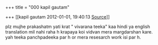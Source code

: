 +++
title = "000 kapil gautam"

+++
[[kapil gautam	2012-01-01, 19:40:13 [Source](https://groups.google.com/g/bvparishat/c/ObpqVsQkS1Q)]]



plz mujhe prakashatm yati krat " vivarana teeka" kaa hindi ya english  
translation mil nahi raha h krapaya koi vidvan mera margdarshan kare.  
yah teeka panchpadeeka par h or mera resesarch work isi par h.  

